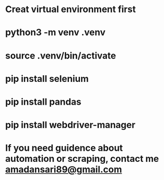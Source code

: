 # Creat virtual environment first
# python3 -m venv .venv
# source .venv/bin/activate
# pip install selenium
# pip install pandas
# pip install webdriver-manager
# If you need guidence about automation or scraping, contact me amadansari89@gmail.com
